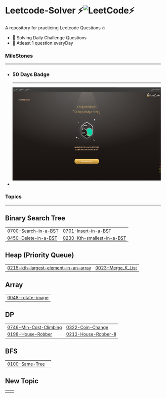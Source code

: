 # Leetcode-Solver ⚡️![LeetCode](https://img.shields.io/badge/LeetCode-000000?style=for-the-badge&logo=LeetCode&logoColor=#d16c06)⚡️
A repository for practicing Leetcode Questions 🔥
- 🚀 Solving Daily Challenge Questions 
- 🎉 Atleast 1 question everyDay
### MileStones
---
- ### 50 Days Badge
  ---
  <img src="Image/Screenshot (233).png" width="600" height="300"/>
- 
### Topics
---
## Binary Search Tree
|  |  |
| ------- | ------- |
| [0700-Search-in-a-BST](https://github.com/AyushKUMAR031/Leetcode-Practise/blob/main/Q100%2B/Q700_Search_in_BST.cpp) |[0701-Insert-in-a-BST](https://github.com/AyushKUMAR031/Leetcode-Practise/blob/main/Q100%2B/Q701_Insert_in_BST.cpp) |
| [0450-Delete-in-a-BST](https://github.com/AyushKUMAR031/Leetcode-Practise/blob/main/Q100%2B/Q450_Delete_in_BST.cpp) | [0230-Kth-smallest-in-a-BST](https://github.com/AyushKUMAR031/Leetcode-Practise/blob/main/Q100%2B/Q230_Kth_smallest_in_BST.cpp) |
## Heap (Priority Queue)
|  |  |
| ------- | ------- |
| [0215-kth-largest-element-in-an-array](https://github.com/AyushKUMAR031/Leetcode-Practise/blob/main/Q100%2B/Q215_Kth_Largest_in_array.cpp) |[0023-Merge_K_List](https://github.com/AyushKUMAR031/Leetcode-Practise/blob/main/Folder_To_Q0010%2B/Q23_Merge_K_List.cpp)|
## Array
|  |  
| ------- | 
|[0048-rotate-image](https://github.com/AyushKUMAR031/LeetCode_Submissions/tree/master/0048-rotate-image)|
## DP
|  |  |
| ------- | ------- |
| [0746-Min-Cost-Climbing](https://github.com/AyushKUMAR031/Leetcode-Practise/blob/main/Folder_To_Q0100%2B/Q746_Min_cost_Climbing_Stairs.cpp) |[0322-Coin-Change](https://github.com/AyushKUMAR031/Leetcode-Practise/blob/main/Folder_To_Q0100%2B/Q322_Coin_Change.cpp)|
|[0198-House-Robber](https://github.com/AyushKUMAR031/Leetcode-Practise/blob/main/Folder_To_Q0100%2B/Q198_House_Robber.cpp)|[0213-House-Robber-II](https://github.com/AyushKUMAR031/Leetcode-Practise/blob/main/Folder_To_Q0100%2B/Q213_House_Robber_II.cpp)|
## BFS
|  |  |
| ------- | ------- |
| [0100-Same-Tree](https://github.com/AyushKUMAR031/Leetcode-Practise/blob/main/Folder_To_Q0010%2B/Q100_Same_Tree.cpp) |[]()|
## New Topic
|  |  |
| ------- | ------- |
| []() |[]()|
